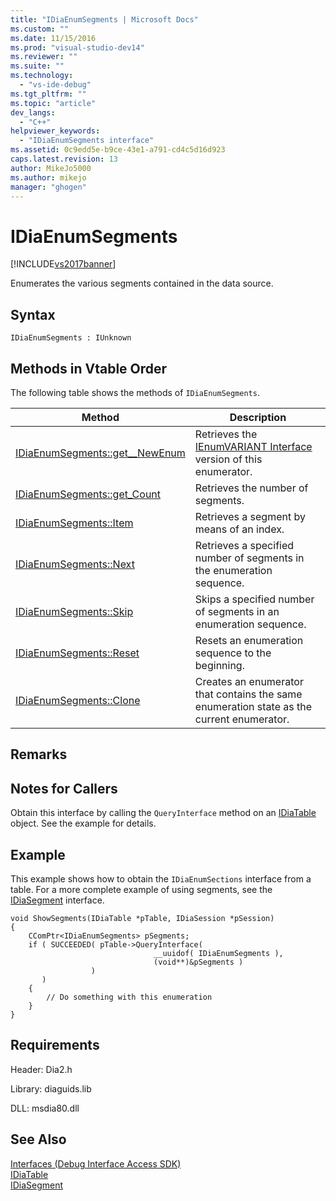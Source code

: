 ```yaml
---
title: "IDiaEnumSegments | Microsoft Docs"
ms.custom: ""
ms.date: 11/15/2016
ms.prod: "visual-studio-dev14"
ms.reviewer: ""
ms.suite: ""
ms.technology: 
  - "vs-ide-debug"
ms.tgt_pltfrm: ""
ms.topic: "article"
dev_langs: 
  - "C++"
helpviewer_keywords: 
  - "IDiaEnumSegments interface"
ms.assetid: 0c9edd5e-b9ce-43e1-a791-cd4c5d16d923
caps.latest.revision: 13
author: MikeJo5000
ms.author: mikejo
manager: "ghogen"
---
```

# IDiaEnumSegments
[!INCLUDE[vs2017banner](../../includes/vs2017banner.md)]

Enumerates the various segments contained in the data source.  
  
## Syntax  
  
```  
IDiaEnumSegments : IUnknown  
```  
  
## Methods in Vtable Order  
 The following table shows the methods of `IDiaEnumSegments`.  
  
|Method|Description|  
|------------|-----------------|  
|[IDiaEnumSegments::get__NewEnum](../../debugger/debug-interface-access/idiaenumsegments-get-newenum.md)|Retrieves the [IEnumVARIANT Interface](http://msdn.microsoft.com/en-us/139e3c93-faef-4003-9079-e0e94494db3e) version of this enumerator.|  
|[IDiaEnumSegments::get_Count](../../debugger/debug-interface-access/idiaenumsegments-get-count.md)|Retrieves the number of segments.|  
|[IDiaEnumSegments::Item](../../debugger/debug-interface-access/idiaenumsegments-item.md)|Retrieves a segment by means of an index.|  
|[IDiaEnumSegments::Next](../../debugger/debug-interface-access/idiaenumsegments-next.md)|Retrieves a specified number of segments in the enumeration sequence.|  
|[IDiaEnumSegments::Skip](../../debugger/debug-interface-access/idiaenumsegments-skip.md)|Skips a specified number of segments in an enumeration sequence.|  
|[IDiaEnumSegments::Reset](../../debugger/debug-interface-access/idiaenumsegments-reset.md)|Resets an enumeration sequence to the beginning.|  
|[IDiaEnumSegments::Clone](../../debugger/debug-interface-access/idiaenumsegments-clone.md)|Creates an enumerator that contains the same enumeration state as the current enumerator.|  
  
## Remarks  
  
## Notes for Callers  
 Obtain this interface by calling the `QueryInterface` method on an [IDiaTable](../../debugger/debug-interface-access/idiatable.md) object. See the example for details.  
  
## Example  
 This example shows how to obtain the `IDiaEnumSections` interface from a table. For a more complete example of using segments, see the [IDiaSegment](../../debugger/debug-interface-access/idiasegment.md) interface.  
  
```cpp#  
void ShowSegments(IDiaTable *pTable, IDiaSession *pSession)  
{  
    CComPtr<IDiaEnumSegments> pSegments;  
    if ( SUCCEEDED( pTable->QueryInterface(  
                                __uuidof( IDiaEnumSegments ),  
                                (void**)&pSegments )  
                  )  
       )  
    {  
        // Do something with this enumeration  
    }  
}  
```  
  
## Requirements  
 Header: Dia2.h  
  
 Library: diaguids.lib  
  
 DLL: msdia80.dll  
  
## See Also  
 [Interfaces (Debug Interface Access SDK)](../../debugger/debug-interface-access/interfaces-debug-interface-access-sdk.md)   
 [IDiaTable](../../debugger/debug-interface-access/idiatable.md)   
 [IDiaSegment](../../debugger/debug-interface-access/idiasegment.md)



